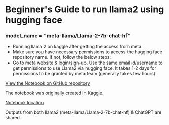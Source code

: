 # Beginner's Guide to run llama2 using hugging face

### model_name = "meta-llama/Llama-2-7b-chat-hf"

* Running llama 2 on kaggle after getting the access from meta.
* Make sure you have necessary permissions to access the hugging face repository name. If not, follow the below steps:
* Go to meta website & login/sign-up. Use the same email id/username to get permissions to use Llama2 via hugging face. It takes 1-2 days for permissions to be granted by meta team (generally takes few hours)

[View the Notebook on GitHub repository](https://github.com/kapil-git-tech/Run_llama2_with_hugging_face/blob/main/guide-to-run-llama2-using-hugging-face.ipynb)

The notebook was originally created in Kaggle. 

[Notebook location](https://www.kaggle.com/kapilstp84/guide-to-run-llama2-using-hugging-face)

Outputs from both llama2 (meta-llama/Llama-2-7b-chat-hf) & ChatGPT are shared.